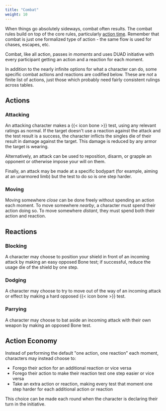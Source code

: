 ```yaml
---
title: "Combat"
weight: 10
---
```


When things go absolutely sideways, combat often results.
The combat rules build on top of the core rules, particularly [action time](../01-core-mechanics/time).
Remember that combat is just one formalized type of action - the same flow is used for chases, escapes, etc.

Combat, like all action, passes in _moments_ and uses DUAD initiative with every participant getting an action and a reaction for each moment.

In addition to the nearly infinite options for what a character can do, some specific combat actions and reactions are codified below.
These are _not_ a finite list of actions, just those which probably need fairly consistent rulings across tables.

## Actions

### Attacking

An attacking character makes a {{< icon bone >}} test, using any relevant ratings as normal.
If the target doesn't use a reaction against the attack and the test result is a success, the character inflicts the singles die of their result in damage against the target.
This damage is reduced by any armor the target is wearing.

Alternatively, an attack can be used to reposition, disarm, or grapple an opponent or otherwise impose your will on them.

Finally, an attack may be made at a specific bodypart (for example, aiming at an unarmored limb) but the test to do so is one step harder.

### Moving

Moving somewhere _close_ can be done freely without spending an action each moment.
To move somewhere _nearby_, a character must spend their action doing so.
To move somewhere _distant_, they must spend both their action and reaction.

## Reactions

### Blocking

A character may choose to position your shield in front of an incoming attack by making an easy opposed Bone test; if successful, reduce the usage die of the shield by one step.

### Dodging

A character may choose to try to move out of the way of an incoming attack or effect by making a hard opposed {{< icon bone >}} test.

### Parrying

A character may choose to bat aside an incoming attack with their own weapon by making an opposed Bone test.

## Action Economy

Instead of performing the default "one action, one reaction" each moment, characters may instead choose to:

+ Forego their action for an additional reaction or vice versa
+ Forego their action to make their reaction test one step easier or vice versa
+ Take an extra action or reaction, making every test that moment one step harder for each additional action or reaction

This choice can be made each round when the character is declaring their turn in the initiative.

